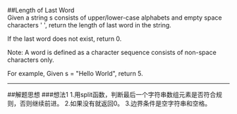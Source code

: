 ##Length of Last Word   
Given a string s consists of upper/lower-case alphabets and empty space characters ' ', return the length of last word in the string.

If the last word does not exist, return 0.

Note: A word is defined as a character sequence consists of non-space characters only.

For example, 
Given s = "Hello World",
return 5.


---
##解题思想
###想法1
1.用split函数，判断最后一个字符串数组元素是否符合规则，否则继续前进。
2.如果没有就返回0。
3.边界条件是空字符串和空格。


